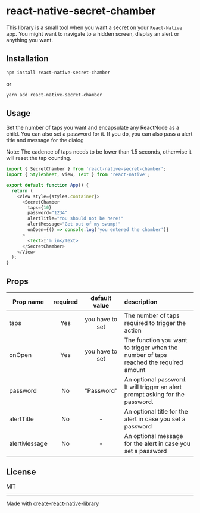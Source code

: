 # react-native-secret-chamber

This library is a small tool when you want a secret on your `React-Native` app. You might want to navigate to a hidden screen, display an alert or anything you want.

## Installation

```sh
npm install react-native-secret-chamber
```
or
```sh
yarn add react-native-secret-chamber
```

## Usage

Set the number of taps you want and encapsulate any ReactNode as a child. You can also set a password for it. If you do, you can also pass a alert title and message for the dialog

Note: The cadence of taps needs to be lower than 1.5 seconds, otherwise it will reset the tap counting.

```js
import { SecretChamber } from 'react-native-secret-chamber';
import { StyleSheet, View, Text } from 'react-native';

export default function App() {
  return (
    <View style={styles.container}>
      <SecretChamber
        taps={10}
        password="1234"
        alertTitle="You should not be here!"
        alertMessage="Get out of my swamp!"
        onOpen={() => console.log('you entered the chamber')}
      >
        <Text>I'm in</Text>
      </SecretChamber>
    </View>
  );
}

```

## Props
| Prop name     | required      | default value   | description |
| ------------- |:-------------:| :-------------: | :------------- |
| taps          | Yes           | you have to set | The number of taps required to trigger the action |
| onOpen        | Yes           | you have to set | The function you want to trigger when the number of taps reached the required amount |
| password      | No            |    "Password"   | An optional password. It will trigger an alert prompt asking for the password. |
| alertTitle    | No            |        -        | An optional title for the alert in case you set a password |
| alertMessage  | No            |        -        | An optional message for the alert in case you set a password |

## License

MIT

---

Made with [create-react-native-library](https://github.com/callstack/react-native-builder-bob)
